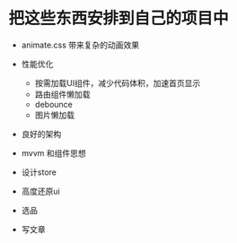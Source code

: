 # 把这些东西安排到自己的项目中
- animate.css
    带来复杂的动画效果
- 性能优化
    - 按需加载UI组件，减少代码体积，加速首页显示
    - 路由组件懒加载
    - debounce
    - 图片懒加载

- 良好的架构
- mvvm 和组件思想
- 设计store
- 高度还原ui

- 选品

- 写文章

